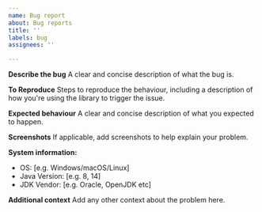 ```yaml
---
name: Bug report
about: Bug reports
title: ''
labels: bug
assignees: ''

---
```


**Describe the bug**
A clear and concise description of what the bug is.

**To Reproduce**
Steps to reproduce the behaviour, including a description of how you're using the library to trigger the issue.

**Expected behaviour**
A clear and concise description of what you expected to happen.

**Screenshots**
If applicable, add screenshots to help explain your problem.

**System information:**
 - OS: [e.g. Windows/macOS/Linux]
 - Java Version: [e.g. 8, 14]
 - JDK Vendor: [e.g. Oracle, OpenJDK etc]

**Additional context**
Add any other context about the problem here.
